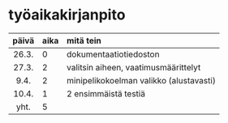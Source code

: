 # työaikakirjanpito

| päivä | aika | mitä tein  |
| :----:|:-----| :-----|
| 26.3. | 0    | dokumentaatiotiedoston |
| 27.3. | 2    | valitsin aiheen, vaatimusmäärittelyt |
| 9.4.  | 2    | minipelikokoelman valikko (alustavasti) |
| 10.4. | 1    | 2 ensimmäistä testiä |
| yht.  | 5    |
